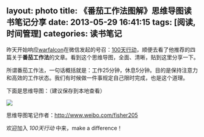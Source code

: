 layout: photo
title: 《番茄工作法图解》思维导图读书笔记分享
date: 2013-05-29 16:41:15
tags: [阅读,时间管理]
categories: 读书笔记
---
昨天开始响应[warfalcon](http://www.read.org.cn/)在微信发起的号召：[100天行动](http://www.read.org.cn/html/2211-da-jia-yi-qi-jian-chi-100-tian-lai-pei-yang-shi-jian-guan-li-xi-guan.html)，顺便去看了他推荐的四篇关于**番茄工作法**的文章。看到这个思维导图，全面、清晰，贴到这里分享一下。

所谓番茄工作法，一句话概括就是：工作25分钟，休息5分钟。目的是保持注意力和高效的工作状态。我们有时候做一件事规定自己限时完成，也是这个道理。

下面是思维导图：（建议保存到本地查看）
<!--more-->
![](/img/potato.png)

思维导图笔记作者：<http://www.weibo.com/fisher205>

欢迎加入 *100天行动* 中来，make a difference！